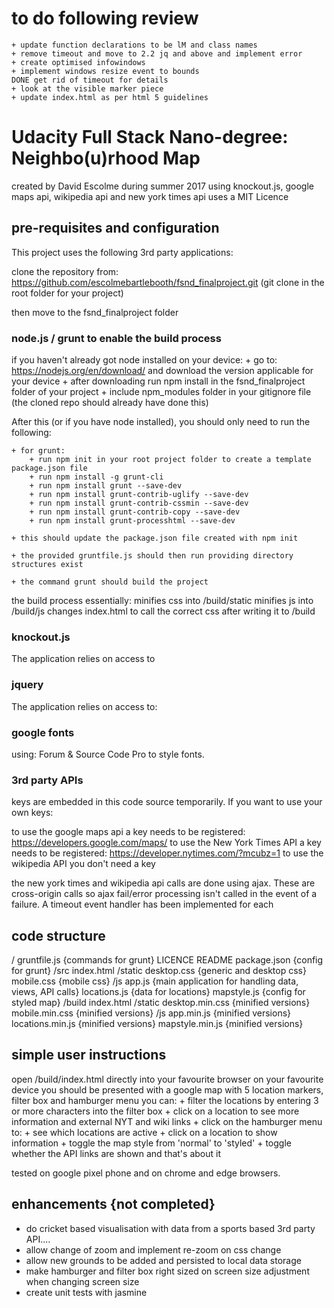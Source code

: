 # to do following review
    + update function declarations to be lM and class names
    + remove timeout and move to 2.2 jq and above and implement error
    + create optimised infowindows
    + implement windows resize event to bounds
    DONE get rid of timeout for details
    + look at the visible marker piece
    + update index.html as per html 5 guidelines

# Udacity Full Stack Nano-degree: Neighbo(u)rhood Map

created by David Escolme during summer 2017
using knockout.js, google maps api, wikipedia api and new york times api
uses a MIT Licence

## pre-requisites and configuration

This project uses the following 3rd party applications:

clone the repository from: https://github.com/escolmebartlebooth/fsnd_finalproject.git (git clone <location> in the root folder for your project)

then move to the fsnd_finalproject folder

### node.js / grunt to enable the build process

if you haven't already got node installed on your device:
    + go to: https://nodejs.org/en/download/ and download the version applicable for your device
    + after downloading run npm install in the fsnd_finalproject folder of your project
    + include npm_modules folder in your gitignore file (the cloned repo should already have done this)

After this (or if you have node installed), you should only need to run the following:

    + for grunt:
        + run npm init in your root project folder to create a template package.json file
        + run npm install -g grunt-cli
        + run npm install grunt --save-dev
        + run npm install grunt-contrib-uglify --save-dev
        + run npm install grunt-contrib-cssmin --save-dev
        + run npm install grunt-contrib-copy --save-dev
        + run npm install grunt-processhtml --save-dev

    + this should update the package.json file created with npm init

    + the provided gruntfile.js should then run providing directory structures exist

    + the command grunt should build the project

the build process essentially:
    minifies css into /build/static
    minifies js into /build/js
    changes index.html to call the correct css after writing it to /build

### knockout.js

The application relies on access to

<script src="https://code.jquery.com/jquery-1.12.0.min.js"></script>

### jquery

The application relies on access to:

<script src="https://cdnjs.cloudflare.com/ajax/libs/knockout/3.4.0/knockout-min.js"></script>

### google fonts

using: Forum & Source Code Pro to style fonts.

### 3rd party APIs

keys are embedded in this code source temporarily. If you want to use your own keys:

to use the google maps api a key needs to be registered: https://developers.google.com/maps/
to use the New York Times API a key needs to be registered: https://developer.nytimes.com/?mcubz=1
to use the wikipedia API you don't need a key

the new york times and wikipedia api calls are done using ajax. These are cross-origin calls so ajax fail/error processing isn't called in the event of a failure. A timeout event handler has been implemented for each

## code structure

/
    gruntfile.js {commands for grunt}
    LICENCE
    README
    package.json {config for grunt}
    /src
        index.html
        /static
            desktop.css {generic and desktop css}
            mobile.css {mobile css}
        /js
            app.js {main application for handling data, views, API calls}
            locations.js {data for locations}
            mapstyle.js {config for styled map}
    /build
        index.html
        /static
            desktop.min.css {minified versions}
            mobile.min.css {minified versions}
        /js
            app.min.js {minified versions}
            locations.min.js {minified versions}
            mapstyle.min.js {minified versions}


## simple user instructions

open /build/index.html directly into your favourite browser on your favourite device
you should be presented with a google map with 5 location markers, filter box and hamburger menu
you can:
    + filter the locations by entering 3 or more characters into the filter box
    + click on a location to see more information and external NYT and wiki links
    + click on the hamburger menu to:
        + see which locations are active
        + click on a location to show information
        + toggle the map style from 'normal' to 'styled'
        + toggle whether the API links are shown
and that's about it

tested on google pixel phone and on chrome and edge browsers.

## enhancements {not completed}

+ do cricket based visualisation with data from a sports based 3rd party API....
+ allow change of zoom and implement re-zoom on css change
+ allow new grounds to be added and persisted to local data storage
+ make hamburger and filter box right sized on screen size adjustment when changing screen size
+ create unit tests with jasmine
